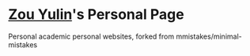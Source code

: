 # [Zou Yulin](https://yulinzou.github.io/)'s Personal Page
Personal academic personal websites, forked from mmistakes/minimal-mistakes
